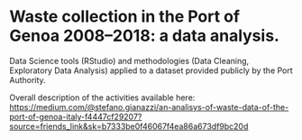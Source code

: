 # Waste collection in the Port of Genoa 2008–2018: a data analysis.
Data Science tools (RStudio) and methodologies (Data Cleaning, Exploratory Data Analysis) applied to a dataset
provided publicly by the Port Authority.

Overall description of the activities available here:
https://medium.com/@stefano.gianazzi/an-analisys-of-waste-data-of-the-port-of-genoa-italy-f4447cf29207?source=friends_link&sk=b7333be0f46067f4ea86a673df9bc20d

